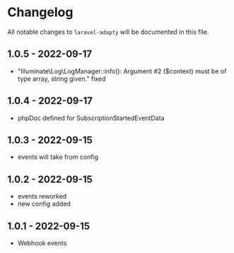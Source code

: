 # Changelog

All notable changes to `laravel-adapty` will be documented in this file.

## 1.0.5 - 2022-09-17

- "Illuminate\Log\LogManager::info(): Argument #2 ($context) must be of type array, string given." fixed

## 1.0.4 - 2022-09-17

- phpDoc defined for SubscriptionStartedEventData

## 1.0.3 - 2022-09-15

- events will take from config

## 1.0.2 - 2022-09-15

- events reworked
- new config added

## 1.0.1 - 2022-09-15

- Webhook events
